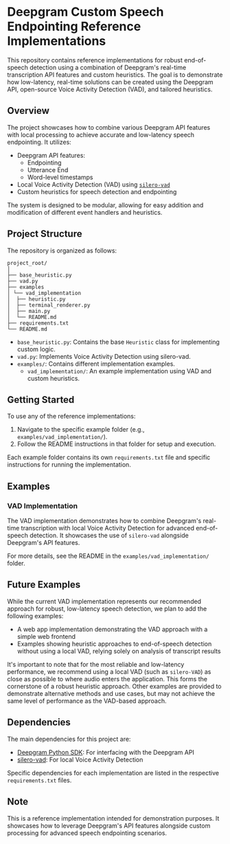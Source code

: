 # Deepgram Custom Speech Endpointing Reference Implementations

This repository contains reference implementations for robust end-of-speech detection using a combination of Deepgram's real-time transcription API features and custom heuristics. The goal is to demonstrate how low-latency, real-time solutions can be created using the Deepgram API, open-source Voice Activity Detection (VAD), and tailored heuristics.

## Overview

The project showcases how to combine various Deepgram API features with local processing to achieve accurate and low-latency speech endpointing. It utilizes:

- Deepgram API features:
  - Endpointing
  - Utterance End
  - Word-level timestamps
- Local Voice Activity Detection (VAD) using [`silero-vad`](https://github.com/snakers4/silero-vad)
- Custom heuristics for speech detection and endpointing

The system is designed to be modular, allowing for easy addition and modification of different event handlers and heuristics.

## Project Structure

The repository is organized as follows:
```
project_root/
│
├── base_heuristic.py
├── vad.py
├── examples
│ └── vad_implementation
│  ├── heuristic.py
│  ├── terminal_renderer.py
│  ├── main.py
│  └── README.md
├── requirements.txt
└── README.md
```

- `base_heuristic.py`: Contains the base `Heuristic` class for implementing custom logic.
- `vad.py`: Implements Voice Activity Detection using silero-vad.
- `examples/`: Contains different implementation examples.
  - `vad_implementation/`: An example implementation using VAD and custom heuristics.

## Getting Started

To use any of the reference implementations:

1. Navigate to the specific example folder (e.g., `examples/vad_implementation/`).
2. Follow the README instructions in that folder for setup and execution.

Each example folder contains its own `requirements.txt` file and specific instructions for running the implementation.

## Examples

### VAD Implementation

The VAD implementation demonstrates how to combine Deepgram's real-time transcription with local Voice Activity Detection for advanced end-of-speech detection. It showcases the use of `silero-vad` alongside Deepgram's API features.

For more details, see the README in the `examples/vad_implementation/` folder.

## Future Examples

While the current VAD implementation represents our recommended approach for robust, low-latency speech detection, we plan to add the following examples:

- A web app implementation demonstrating the VAD approach with a simple web frontend
- Examples showing heuristic approaches to end-of-speech detection without using a local VAD, relying solely on analysis of transcript results

It's important to note that for the most reliable and low-latency performance, we recommend using a local VAD (such as `silero-VAD`) as close as possible to where audio enters the application. This forms the cornerstone of a robust heuristic approach. Other examples are provided to demonstrate alternative methods and use cases, but may not achieve the same level of performance as the VAD-based approach.

## Dependencies

The main dependencies for this project are:

- [Deepgram Python SDK](https://github.com/deepgram/deepgram-python): For interfacing with the Deepgram API
- [silero-vad](https://github.com/snakers4/silero-vad): For local Voice Activity Detection

Specific dependencies for each implementation are listed in the respective `requirements.txt` files.

## Note

This is a reference implementation intended for demonstration purposes. It showcases how to leverage Deepgram's API features alongside custom processing for advanced speech endpointing scenarios.